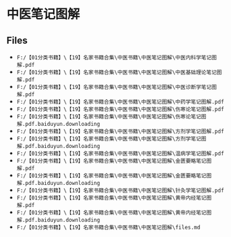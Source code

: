 # 中医笔记图解

## Files

- `F:/【01分类书籍】\【19】名家书籍合集\中医书籍\中医笔记图解\中医内科学笔记图解.pdf`
- `F:/【01分类书籍】\【19】名家书籍合集\中医书籍\中医笔记图解\中医基础理论笔记图解.pdf`
- `F:/【01分类书籍】\【19】名家书籍合集\中医书籍\中医笔记图解\中医诊断学笔记图解.pdf`
- `F:/【01分类书籍】\【19】名家书籍合集\中医书籍\中医笔记图解\中药学笔记图解.pdf`
- `F:/【01分类书籍】\【19】名家书籍合集\中医书籍\中医笔记图解\伤寒论笔记图解.pdf`
- `F:/【01分类书籍】\【19】名家书籍合集\中医书籍\中医笔记图解\伤寒论笔记图解.pdf.baiduyun.downloading`
- `F:/【01分类书籍】\【19】名家书籍合集\中医书籍\中医笔记图解\方剂学笔记图解.pdf`
- `F:/【01分类书籍】\【19】名家书籍合集\中医书籍\中医笔记图解\方剂学笔记图解.pdf.baiduyun.downloading`
- `F:/【01分类书籍】\【19】名家书籍合集\中医书籍\中医笔记图解\温病学笔记图解.pdf`
- `F:/【01分类书籍】\【19】名家书籍合集\中医书籍\中医笔记图解\金匮要略笔记图解.pdf`
- `F:/【01分类书籍】\【19】名家书籍合集\中医书籍\中医笔记图解\金匮要略笔记图解.pdf.baiduyun.downloading`
- `F:/【01分类书籍】\【19】名家书籍合集\中医书籍\中医笔记图解\针灸学笔记图解.pdf`
- `F:/【01分类书籍】\【19】名家书籍合集\中医书籍\中医笔记图解\黄帝内经笔记图解.pdf`
- `F:/【01分类书籍】\【19】名家书籍合集\中医书籍\中医笔记图解\黄帝内经笔记图解.pdf.baiduyun.downloading`
- `F:/【01分类书籍】\【19】名家书籍合集\中医书籍\中医笔记图解\files.md`
